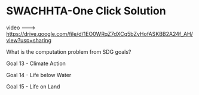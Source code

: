 # SWACHHTA-One Click Solution

video ---> https://drive.google.com/file/d/1EO0WRqZ7dXCq5bZvHofASKBB2A24f_AH/view?usp=sharing


What is the computation problem from SDG goals?

Goal 13 - Climate Action

Goal 14 - Life below Water

Goal 15 - Life on Land



